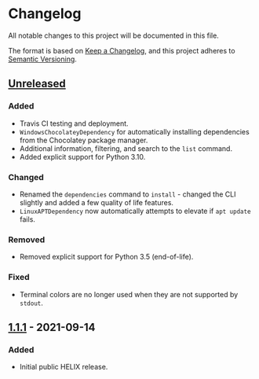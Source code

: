 # Changelog
All notable changes to this project will be documented in this file.

The format is based on [Keep a Changelog](https://keepachangelog.com/en/1.0.0/),
and this project adheres to [Semantic Versioning](https://semver.org/spec/v2.0.0.html).

## [Unreleased]
### Added
- Travis CI testing and deployment.
- `WindowsChocolateyDependency` for automatically installing dependencies from
  the Chocolatey package manager.
- Additional information, filtering, and search to the `list` command.
- Added explicit support for Python 3.10.

### Changed
- Renamed the `dependencies` command to `install` - changed the CLI slightly
  and added a few quality of life features.
- `LinuxAPTDependency` now automatically attempts to elevate if `apt update`
  fails.

### Removed
- Removed explicit support for Python 3.5 (end-of-life).

### Fixed
- Terminal colors are no longer used when they are not supported by `stdout`.

## [1.1.1] - 2021-09-14
### Added
- Initial public HELIX release.

[Unreleased]: https://github.com/helix-datasets/helix/compare/v1.1.1...HEAD
[1.1.1]: https://github.com/helix-datasets/helix/releases/tag/v1.1.1
